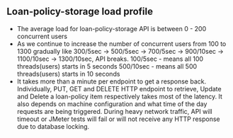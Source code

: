 Loan-policy-storage load profile
----------------------------------------
* The average load for loan-policy-storage API is between 0 - 200 concurrent users
* As we continue to increase the number of concurrent users from 100 to 1300 gradually like 300/5sec -> 500/5sec -> 700/5sec -> 900/10sec -> 1100/10sec -> 1300/10sec, API breaks. 
100/5sec - means all 100 threads(users) starts in 5 seconds 
500/10sec - means all 500 threads(users) starts in 10 seconds
* It takes more than a minute per endpoint to get a response back. Individually, PUT, GET and DELETE HTTP endpoint to retrieve, Update and Delete a loan-policy item respectively takes most of the latency. It also depends on machine configuration and what time of the day requests are being triggered. During heavy network traffic, API will timeout or JMeter tests will fail or will not receive any HTTP response due to database locking.
